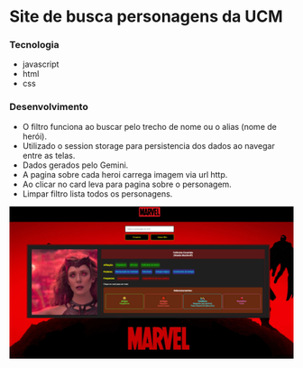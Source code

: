 # Site de busca personagens da UCM

### Tecnologia
- javascript
- html
- css

### Desenvolvimento
- O filtro funciona ao buscar pelo trecho de nome ou o alias (nome de herói).
- Utilizado o session storage para persistencia dos dados ao navegar entre as telas.
- Dados gerados pelo Gemini.
- A pagina sobre cada heroi carrega imagem via url http.
- Ao clicar no card leva para pagina sobre o personagem.
- Limpar filtro lista todos os personagens.

![alt text](image.png)